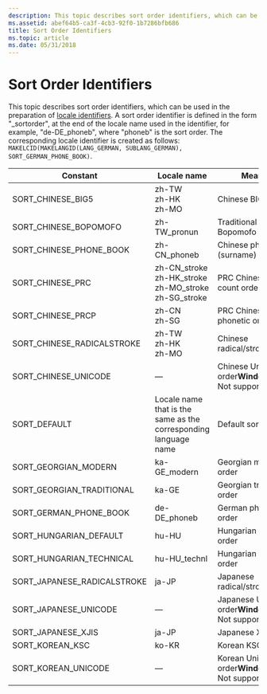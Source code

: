 ```yaml
---
description: This topic describes sort order identifiers, which can be used in the preparation of locale identifiers.
ms.assetid: abef64b5-ca3f-4cb3-92f0-1b7286bfb686
title: Sort Order Identifiers
ms.topic: article
ms.date: 05/31/2018
---
```


# Sort Order Identifiers

This topic describes sort order identifiers, which can be used in the preparation of [locale identifiers](locale-identifiers.md). A sort order identifier is defined in the form "\_sortorder", at the end of the locale name used in the identifier, for example, "de-DE\_phoneb", where "phoneb" is the sort order. The corresponding locale identifier is created as follows: `MAKELCID(MAKELANGID(LANG_GERMAN, SUBLANG_GERMAN), SORT_GERMAN_PHONE_BOOK)`.



| Constant                      | Locale name                                                                                         | Meaning                                                           |
|-------------------------------|-----------------------------------------------------------------------------------------------------|-------------------------------------------------------------------|
| SORT\_CHINESE\_BIG5           | zh-TW<br/> zh-HK<br/> zh-MO<br/>                                                  | Chinese BIG5 order                                                |
| SORT\_CHINESE\_BOPOMOFO       | zh-TW\_pronun                                                                                       | Traditional Chinese Bopomofo order                                |
| SORT\_CHINESE\_PHONE\_BOOK    | zh-CN\_phoneb<br/>                                                                            | Chinese phone book (surname) order                                |
| SORT\_CHINESE\_PRC            | zh-CN\_stroke<br/> zh-HK\_stroke<br/> zh-MO\_stroke<br/> zh-SG\_stroke<br/> | PRC Chinese stroke count order                                    |
| SORT\_CHINESE\_PRCP           | zh-CN<br/> zh-SG<br/>                                                                   | PRC Chinese phonetic order                                        |
| SORT\_CHINESE\_RADICALSTROKE  | zh-TW<br/> zh-HK<br/> zh-MO<br/>                                                  | Chinese radical/stroke order                                      |
| SORT\_CHINESE\_UNICODE        | —                                                                                                   | Chinese Unicode order**Windows 2000:** Not supported.<br/>  |
| SORT\_DEFAULT                 | Locale name that is the same as the corresponding language name                                     | Default sort order                                                |
| SORT\_GEORGIAN\_MODERN        | ka-GE\_modern                                                                                       | Georgian modern order                                             |
| SORT\_GEORGIAN\_TRADITIONAL   | ka-GE                                                                                               | Georgian traditional order                                        |
| SORT\_GERMAN\_PHONE\_BOOK     | de-DE\_phoneb                                                                                       | German phone book order                                           |
| SORT\_HUNGARIAN\_DEFAULT      | hu-HU                                                                                               | Hungarian default order                                           |
| SORT\_HUNGARIAN\_TECHNICAL    | hu-HU\_technl                                                                                       | Hungarian technical order                                         |
| SORT\_JAPANESE\_RADICALSTROKE | ja-JP                                                                                               | Japanese radical/stroke order                                     |
| SORT\_JAPANESE\_UNICODE       | —                                                                                                   | Japanese Unicode order**Windows 2000:** Not supported.<br/> |
| SORT\_JAPANESE\_XJIS          | ja-JP                                                                                               | Japanese XJIS order                                               |
| SORT\_KOREAN\_KSC             | ko-KR                                                                                               | Korean KSC order                                                  |
| SORT\_KOREAN\_UNICODE         | —                                                                                                   | Korean Unicode order**Windows 2000:** Not supported.<br/>   |



 

 

 




